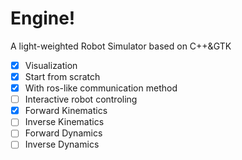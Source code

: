 # Engine!
A light-weighted Robot Simulator based on C++&GTK
- [x] Visualization
- [x] Start from scratch
- [x] With ros-like communication method
- [ ] Interactive robot controling 
- [x] Forward Kinematics
- [ ] Inverse Kinematics
- [ ] Forward Dynamics
- [ ] Inverse Dynamics